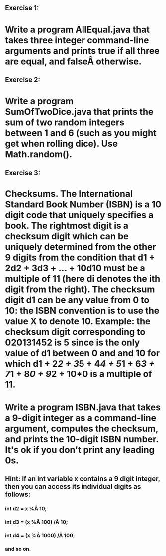 ## Exercise 1:
# Write a program AllEqual.java that takes three integer command-line arguments and prints true if all three are equal, and falseÂ otherwise.


## Exercise 2:
# Write a program SumOfTwoDice.java that prints the sum of two random integers between 1 and 6 (such as you might get when rolling dice). Use Math.random().


## Exercise 3:
# Checksums. The International Standard Book Number (ISBN) is a 10 digit code that uniquely specifies a book. The rightmost digit is a checksum digit which can be uniquely determined from the other 9 digits from the condition that d1 + 2d2 + 3d3 + ... + 10d10 must be a multiple of 11 (here di denotes the ith digit from the right). The checksum digit d1 can be any value from 0 to 10: the ISBN convention is to use the value X to denote 10. Example: the checksum digit corresponding to 020131452 is 5 since is the only value of d1 between 0 and and 10 for which d1 + 2*2 + 3*5 + 4*4 + 5*1 + 6*3 + 7*1 + 8*0 + 9*2 + 10*0 is a multiple of 11.

# Write a program ISBN.java that takes a 9-digit integer as a command-line argument, computes the checksum, and prints the 10-digit ISBN number. It's ok if you don't print any leading 0s.

## Hint: if an int variable x contains a 9 digit integer, then you can access its individual digits as follows:
### int d2 = x %Â 10;
### int d3 = (x %Â 100) /Â 10;
### int d4 = (x %Â 1000) /Â 100;
### and so on.
